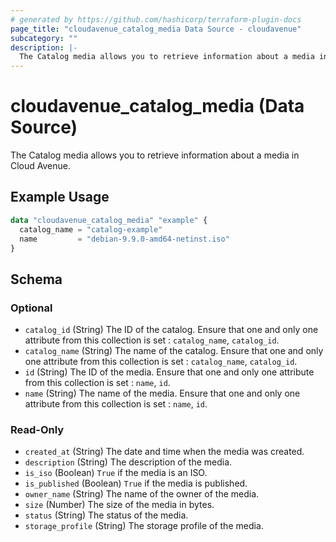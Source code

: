 ```yaml
---
# generated by https://github.com/hashicorp/terraform-plugin-docs
page_title: "cloudavenue_catalog_media Data Source - cloudavenue"
subcategory: ""
description: |-
  The Catalog media allows you to retrieve information about a media in Cloud Avenue.
---
```


# cloudavenue_catalog_media (Data Source)

The Catalog media allows you to retrieve information about a media in Cloud Avenue.

## Example Usage

```terraform
data "cloudavenue_catalog_media" "example" {
  catalog_name = "catalog-example"
  name         = "debian-9.9.0-amd64-netinst.iso"
}
```

<!-- schema generated by tfplugindocs -->
## Schema

### Optional

- `catalog_id` (String) The ID of the catalog. Ensure that one and only one attribute from this collection is set : `catalog_name`, `catalog_id`.
- `catalog_name` (String) The name of the catalog. Ensure that one and only one attribute from this collection is set : `catalog_name`, `catalog_id`.
- `id` (String) The ID of the media. Ensure that one and only one attribute from this collection is set : `name`, `id`.
- `name` (String) The name of the media. Ensure that one and only one attribute from this collection is set : `name`, `id`.

### Read-Only

- `created_at` (String) The date and time when the media was created.
- `description` (String) The description of the media.
- `is_iso` (Boolean) `True` if the media is an ISO.
- `is_published` (Boolean) `True` if the media is published.
- `owner_name` (String) The name of the owner of the media.
- `size` (Number) The size of the media in bytes.
- `status` (String) The status of the media.
- `storage_profile` (String) The storage profile of the media.


